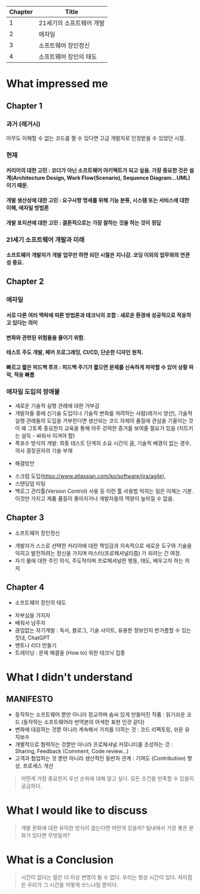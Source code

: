 | Chapter | Title |
| -- | -- |
| 1 | 21세기의 소프트웨어 개발 |
| 2 | 애자일 |
| 3 | 소프트웨어 장인정신 |
| 4 | 소프트웨어 장인의 태도 |



# What impressed me



 ## Chapter 1

### 과거 (레거시)
아무도 이해할 수 없는 코드를 짤 수 있다면 고급 개발자로 인정받을 수 있었던 시절.

### 현재 
#### 커리어의 대한 고민 : 코더가 아닌 소프트웨어 아키텍트가 되고 싶음. 가장 중요한 것은 설계(Architecture Design, Work Flow(Scenario), Sequence Diagram...UML) 이기 때문.
#### 개발 생산성에 대한 고민 : 요구사항 명세를 위해 기능 분류, 시스템 또는 서비스에 대한 이해, 애자일 방법론
#### 개발 포지션에 대한 고민 : 결론적으로는 가장 잘하는 것을 하는 것이 정답

### 21세기 소프트웨어 개발과 미래
#### 소프트웨어 개발자가 개발 업무만 하면 되던 시절은 지나감. 코딩 이외의 업무와의 연관성 중요.

## Chapter 2

### 애자일
#### 서로 다른 여러 맥락에 따른 방법론과 테크닉의 조합 : 새로운 환경에 성공적으로 적응하고 있다는 의미
#### 변화와 관련된 위험들을 줄이기 위함.
#### 테스트 주도 개발, 페어 프로그래밍, CI/CD, 단순한 디자인 원칙.
#### 빠르고 짧은 피드백 루프 : 피드백 주기가 짧으면 문제를 신속하게 파악할 수 있어 상황 파악, 적응 빠름

### 애자일 도입의 장애물
- 새로운 기술적 실행 관례에 대한 거부감
- 개발자들 중에 신기술 도입이나 기술적 변화를 꺼려하는 사람(레거시 양산), 기술적 실행 관례들의 도입을 거부한다면 생산되는 코드 자체의 품질에 관심을 기울이는 것이 왜 그토록 중요한지 교육을 통해 아주 강력한 증거를 보여줄 필요가 있음 (치트키는 설득 - 싸워서 이겨야 함)
- 폭포수 방식의 개발: 최종 테스트 단계의 소요 시간이 큼, 기술적 배경이 없는 경우, 의사 결정권자의 기술 부재

* 해결방안
- 스크럼 도입(https://www.atlassian.com/ko/software/jira/agile), 
- 스탠딩업 미팅
- 백로그 관리툴(Version Control) 사용 등 이런 툴 사용법 익히는 일은 이제는 기본. 이것만 가지고 제품 품질이 좋아지거나 개발자들의 역량이 높아질 수 없음.    

## Chapter 3

* 소프트웨어 장인정신
- 개발자가 스스로 선택한 커리어에 대한 책임감과 지속적으로 새로운 도구와 기술을 익히고 발전하려는 정신을 가지며 마스터(프로페셔널리즘) 가 되려는 긴 여정.
- 자기 롤에 대한 주인 의식, 주도적이며 프로페셔널한 행동, 태도, 배우고자 하는 의지


## Chapter 4

* 소프트웨어 장인의 태도
- 자부심을 가지자
- 배워서 남주자
- 끊임없는 자기계발 : 독서, 블로그, 기술 사이트, 유용한 정보인지 판가름할 수 있는 잣대, ChatGPT  
- 멘토나 리더 만들기
- 트레이닝 : 문제 해결을 (How to) 위한 테크닉 집중


 
# What I didn't understand

## MANIFESTO

* 동작하는 소프트웨어 뿐만 아니라 정교하며 솜씨 있게 만들어진 작품 : 읽기쉬운 코드 (동작하는 소프트웨어라 번역본의 어색한 표현 인것 같다)
* 변화에 대응하는 것뿐 아니라 계속해서 가치를 더하는 것 : 코드 리펙토링, 쉬운 유지보수
* 개별적으로 협력하는 것뿐만 아니라 프로페셔널 커뮤니티를 조성하는 것 : Sharing, Feedback (Comment, Code review...)
* 고객과 협업하는 것 뿐만 아니라 생산적인 동반자 관계 : 기여도 (Contribution) 향상, 프로세스 개선
 

> 어떤게 가장 중요한지 우선 순위에 대해 알고 싶다. 모든 조건을 만족할 수 있을지 궁금하다.



# What I would like to discuss

> 개발 문화에 대한 유익한 방식이 꼽는다면 어떤게 있을까? 팀내에서 가장 좋은 문화가 있다면 무엇일까?



# What is a Conclusion

> 시간이 없다는 말은 더 이상 변명이 될 수 없다. 우리는 항상 시간이 있다. 차이점은 우리가 그 시간을 어떻게 쓰느냐일 뿐이다. 

